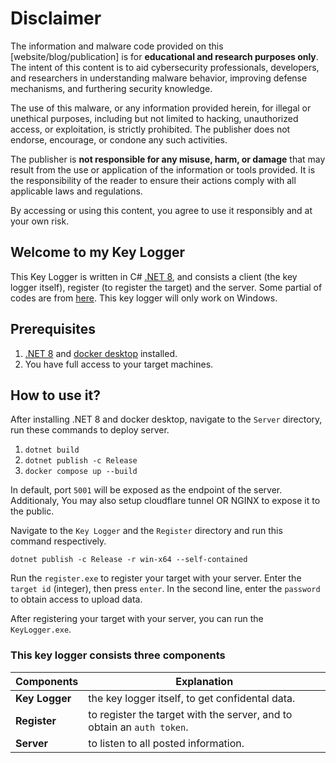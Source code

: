 # Disclaimer
The information and malware code provided on this [website/blog/publication] is for **educational and research purposes only**. The intent of this content is to aid cybersecurity professionals, developers, and researchers in understanding malware behavior, improving defense mechanisms, and furthering security knowledge.

The use of this malware, or any information provided herein, for illegal or unethical purposes, including but not limited to hacking, unauthorized access, or exploitation, is strictly prohibited. The publisher does not endorse, encourage, or condone any such activities.

The publisher is **not responsible for any misuse, harm, or damage** that may result from the use or application of the information or tools provided. It is the responsibility of the reader to ensure their actions comply with all applicable laws and regulations.

By accessing or using this content, you agree to use it responsibly and at your own risk.
## Welcome to my Key Logger
This Key Logger is written in C# [.NET 8](https://dotnet.microsoft.com/en-us/download/dotnet/8.0), and consists a client (the key logger itself), register (to register the target) and the server. Some partial of codes are from [here](https://medium.com/@davho/c-keyloggers-using-windows-api-d53eafcd48b). This key logger will only work on Windows.
## Prerequisites

 1. [.NET 8](https://dotnet.microsoft.com/en-us/download/dotnet/8.0) and [docker desktop](https://www.docker.com/products/docker-desktop/) installed.
 2. You have full access to your target machines.
 
## How to use it?
After installing .NET 8 and docker desktop, navigate to the `Server` directory, run these commands to deploy server.

 1. `dotnet build`
 2. `dotnet publish -c Release`
 3. `docker compose up --build`
 
In default,  port `5001` will be exposed as the endpoint of the server. Additionaly, You may also setup cloudflare tunnel OR NGINX to expose it to the public.

Navigate to the `Key Logger` and the `Register` directory and run this command respectively.

    dotnet publish -c Release -r win-x64 --self-contained
Run the `register.exe` to register your target with your server. Enter the `target id` (integer), then press `enter`. In the second line, enter the `password` to obtain access to upload data.
 
 After registering your target with your server, you can run the `KeyLogger.exe`.
 
 ### This key logger consists three components
 
|Components|Explanation|
|--|--|
| **Key Logger** | the key logger itself, to get confidental data. |
|**Register**| to register the target with the server, and to obtain an `auth token`. |
| **Server**| to listen to all posted information.|
 

